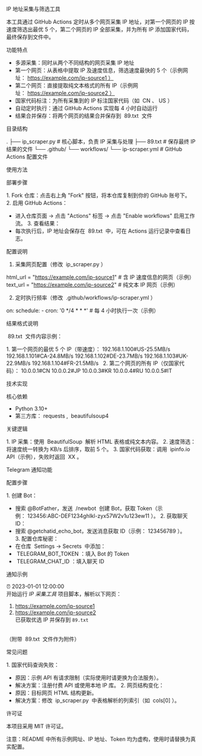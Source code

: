 IP 地址采集与筛选工具
 
本工具通过 GitHub Actions 定时从多个网页采集 IP 地址，对第一个网页的 IP 按速度筛选出最优 5 个，第二个网页的 IP 全部采集，并为所有 IP 添加国家代码，最终保存到文件中。
 
功能特点
 
- 多源采集：同时从两个不同结构的网页采集 IP 地址
- 第一个网页：从表格中提取 IP 及速度信息，筛选速度最快的 5 个（示例网址： https://example.com/ip-source1 ）
- 第二个网页：直接提取纯文本格式的所有 IP（示例网址： https://example.com/ip-source2 ）
- 国家代码标注：为所有采集到的 IP 标注国家代码（如  CN 、 US ）
- 自动定时执行：通过 GitHub Actions 实现每 4 小时自动运行
- 结果合并保存：将两个网页的结果合并保存到  89.txt  文件
 
目录结构
 
.
├── ip_scraper.py       # 核心脚本，负责 IP 采集与处理
├── 89.txt              # 保存最终 IP 结果的文件
└── .github/
    └── workflows/
        └── ip-scraper.yml  # GitHub Actions 配置文件
 
 
使用方法
 
部署步骤
 
1. Fork 仓库：点击右上角 "Fork" 按钮，将本仓库复制到你的 GitHub 账号下。
2. 启用 GitHub Actions：
- 进入仓库页面 → 点击 "Actions" 标签 → 点击 "Enable workflows" 启用工作流。
3. 查看结果：
- 每次执行后，IP 地址会保存在  89.txt  中，可在 Actions 运行记录中查看日志。
 
配置说明
 
1. 采集网页配置（修改  ip_scraper.py ）
 
html_url = "https://example.com/ip-source1"  # 含 IP 速度信息的网页（示例）
text_url = "https://example.com/ip-source2"  # 纯文本 IP 网页（示例）
 
 
2. 定时执行频率（修改  .github/workflows/ip-scraper.yml ）
 
on:
  schedule:
    - cron: '0 */4 * * *'  # 每 4 小时执行一次（示例）
 
 
结果格式说明
 
 89.txt  文件内容示例：
 
1. 第一个网页的最优 5 个 IP（带速度）：
192.168.1.100#US-25.5MB/s
192.168.1.101#CA-24.8MB/s
192.168.1.102#DE-23.7MB/s
192.168.1.103#UK-22.9MB/s
192.168.1.104#FR-21.5MB/s
 
2. 第二个网页的所有 IP（仅国家代码）：
10.0.0.1#CN
10.0.0.2#JP
10.0.0.3#KR
10.0.0.4#RU
10.0.0.5#IT
 
 
技术实现
 
核心依赖
 
- Python 3.10+
- 第三方库： requests ,  beautifulsoup4 
 
关键逻辑
 
1. IP 采集：使用  BeautifulSoup  解析 HTML 表格或纯文本内容。
2. 速度筛选：将速度统一转换为 KB/s 后排序，取前 5 个。
3. 国家代码获取：调用  ipinfo.io  API（示例），失败时返回  XX 。
 
Telegram 通知功能
 
配置步骤
 
1. 创建 Bot：
- 搜索 @BotFather，发送  /newbot  创建 Bot，获取 Token（示例： 123456:ABC-DEF1234ghIkl-zyx57W2v1u123ew11 ）。
2. 获取聊天 ID：
- 搜索 @getchatid_echo_bot，发送消息获取 ID（示例： 123456789 ）。
3. 配置仓库秘密：
- 在仓库  Settings → Secrets  中添加：
-  TELEGRAM_BOT_TOKEN ：填入 Bot 的 Token
-  TELEGRAM_CHAT_ID ：填入聊天 ID
 
通知示例
 
⏰ 2023-01-01 12:00:00  
开始运行 *IP 采集工具* 项目脚本，解析以下网页：  
1. https://example.com/ip-source1  
2. https://example.com/ip-source2  
已获取优选 IP 并保存到 `89.txt`  
 
 
（附带  89.txt  文件作为附件）
 
常见问题
 
1. 国家代码查询失败：
- 原因：示例 API 有请求限制（实际使用时请更换为合法服务）。
- 解决方案：注册付费 API 或使用本地 IP 库。
2. 网页结构变化：
- 原因：目标网页 HTML 结构更新。
- 解决方案：修改  ip_scraper.py  中表格解析的列索引（如  cols[0] ）。
 
许可证
 
本项目采用 MIT 许可证。
 
注意：README 中所有示例网址、IP 地址、Token 均为虚构，使用时请替换为真实配置。
